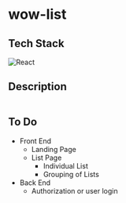 # wow-list

## Tech Stack
<img alt="React" src="https://img.shields.io/badge/react%20-%2320232a.svg?&style=for-the-badge&logo=react&logoColor=%2361DAFB"/>

## Description
```md

```

## To Do
- Front End
    - Landing Page
    - List Page
        - Individual List
        - Grouping of Lists
- Back End
    - Authorization or user login

